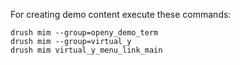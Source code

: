For creating demo content execute these commands:

```shell script
drush mim --group=openy_demo_term
drush mim --group=virtual_y
drush mim virtual_y_menu_link_main
```
